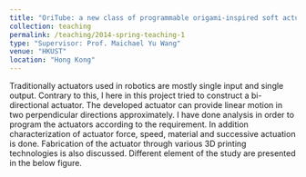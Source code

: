 ```yaml
---
title: "OriTube: a new class of programmable origami-inspired soft actuators"
collection: teaching
permalink: /teaching/2014-spring-teaching-1
type: "Supervisor: Prof. Maichael Yu Wang"
venue: "HKUST"
location: "Hong Kong"
---
```


Traditionally actuators used in robotics are mostly single input and single output. Contrary to this, I here in this project tried to construct a bi-directional actuator. The developed actuator can provide linear motion in two perpendicular directions approximately. I have done analysis in order to program the actuators according to the requirement. In addition characterization of actuator force, speed, material and successive actuation is done. Fabrication of the actuator through various 3D printing technologies is also discussed. Different element of the study are presented in the below figure.
